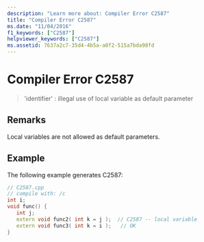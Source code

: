 ```yaml
---
description: "Learn more about: Compiler Error C2587"
title: "Compiler Error C2587"
ms.date: "11/04/2016"
f1_keywords: ["C2587"]
helpviewer_keywords: ["C2587"]
ms.assetid: 7637a2c7-35d4-4b5a-a8f2-515a7bda98fd
---
```

# Compiler Error C2587

> 'identifier' : illegal use of local variable as default parameter

## Remarks

Local variables are not allowed as default parameters.

## Example

The following example generates C2587:

```cpp
// C2587.cpp
// compile with: /c
int i;
void func() {
   int j;
   extern void func2( int k = j );  // C2587 -- local variable
   extern void func3( int k = i );   // OK
}
```
